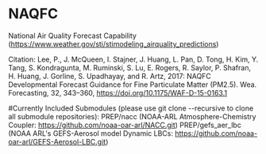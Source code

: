 # NAQFC
National Air Quality Forecast Capability
(https://www.weather.gov/sti/stimodeling_airquality_predictions)

Citation:  Lee, P., J. McQueen, I. Stajner, J. Huang, L. Pan, D. Tong, H. Kim, Y. Tang, S. Kondragunta, M. Ruminski, S. Lu, E. Rogers, R. Saylor, P. Shafran, H. Huang, J. Gorline, S. Upadhayay, and R. Artz, 2017: NAQFC Developmental Forecast Guidance for Fine Particulate Matter (PM2.5). Wea. Forecasting, 32, 343–360, https://doi.org/10.1175/WAF-D-15-0163.1  

#Currently Included Submodules (please use git clone --recursive to clone all submodule repositories):
PREP/nacc  (NOAA-ARL Atmosphere-Chemistry Coupler:  https://github.com/noaa-oar-arl/NACC.git)
PREP/gefs_aer_lbc (NOAA ARL's GEFS-Aerosol model Dynamic LBCs:  https://github.com/noaa-oar-arl/GEFS-Aerosol-LBC.git)
